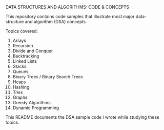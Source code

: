 DATA STRUCTURES AND ALGORITHMS: CODE & CONCEPTS

This repository contains code samples that illustrate most major data-structure and algorithm (DSA) concepts.

Topics covered:
1. Arrays  
2. Recursion  
3. Divide and Conquer  
4. Backtracking  
5. Linked Lists  
6. Stacks  
7. Queues  
8. Binary Trees / Binary Search Trees  
9. Heaps  
10. Hashing  
11. Tries  
12. Graphs  
13. Greedy Algorithms  
14. Dynamic Programming  

This README documents the DSA sample code I wrote while studying these topics.


